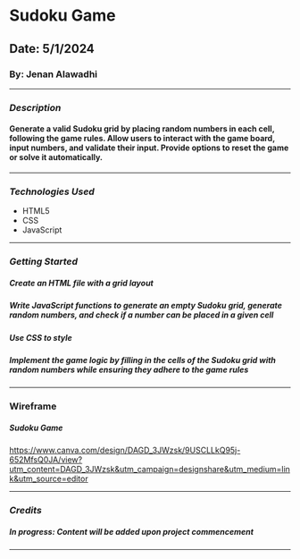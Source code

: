 # Sudoku Game

## Date: 5/1/2024

### By: Jenan Alawadhi

---

### **_Description_**

#### Generate a valid Sudoku grid by placing random numbers in each cell, following the game rules. Allow users to interact with the game board, input numbers, and validate their input. Provide options to reset the game or solve it automatically.

---

### **_Technologies Used_**

- HTML5
- CSS
- JavaScript

---

### **_Getting Started_**

##### Create an HTML file with a grid layout

##### Write JavaScript functions to generate an empty Sudoku grid, generate random numbers, and check if a number can be placed in a given cell

##### Use CSS to style

##### Implement the game logic by filling in the cells of the Sudoku grid with random numbers while ensuring they adhere to the game rules

---

### **Wireframe**

##### Sudoku Game

https://www.canva.com/design/DAGD_3JWzsk/9USCLLkQ95j-652MfsQ0JA/view?utm_content=DAGD_3JWzsk&utm_campaign=designshare&utm_medium=link&utm_source=editor

---

### **_Credits_**

##### In progress: Content will be added upon project commencement

---

